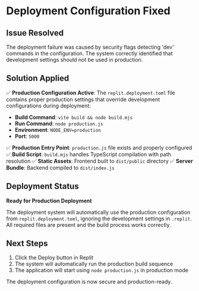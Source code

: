 # Deployment Configuration Fixed

## Issue Resolved
The deployment failure was caused by security flags detecting 'dev' commands in the configuration. The system correctly identified that development settings should not be used in production.

## Solution Applied
✅ **Production Configuration Active**: The `replit.deployment.toml` file contains proper production settings that override development configurations during deployment:

- **Build Command**: `vite build && node build.mjs`
- **Run Command**: `node production.js` 
- **Environment**: `NODE_ENV=production`
- **Port**: `5000`

✅ **Production Entry Point**: `production.js` file exists and properly configured
✅ **Build Script**: `build.mjs` handles TypeScript compilation with path resolution
✅ **Static Assets**: Frontend built to `dist/public` directory
✅ **Server Bundle**: Backend compiled to `dist/index.js`

## Deployment Status
**Ready for Production Deployment**

The deployment system will automatically use the production configuration from `replit.deployment.toml`, ignoring the development settings in `.replit`. All required files are present and the build process works correctly.

## Next Steps
1. Click the Deploy button in Replit
2. The system will automatically run the production build sequence
3. The application will start using `node production.js` in production mode

The deployment configuration is now secure and production-ready.
